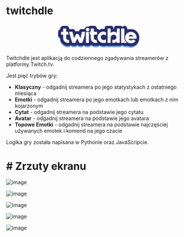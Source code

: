 # twitchdle 
<p align="center">
  <img src="/streamek/static/images/logo.png" width="240"/>
</p>


Twitchdle jest aplikacją do codziennego zgadywania streamerów z platformy Twitch.tv.

Jest pięć trybów gry:
- **Klasyczny** - odgadnij streamera po jego statystykach z ostatniego miesiąca
- **Emotki** - odgadnij streamera po jego emotkach lub emotkach z nim kojarzonym
- **Cytat** - odgadnij streamera na podstawie jego cytatu
- **Avatar** - odgadnij streamera na podstawie jego avatara 
- **Topowe Emotki** - odgadnij streamera na podstawie najczęściej używanych emotek i komend na jego czacie

Logika gry została napisana w Pythonie oraz JavaScripcie.

# # Zrzuty ekranu

![image](https://github.com/user-attachments/assets/98130580-28f8-402a-be6e-a9368f2dd3d3)

![image](https://github.com/user-attachments/assets/d184017f-6af6-44b0-ab0f-df270b25db7b)

![image](https://github.com/user-attachments/assets/caaaff17-9459-4254-9219-cbcf89214144)

![image](https://github.com/user-attachments/assets/2dd7e552-aea8-4578-a600-d1799d91357a)

![image](https://github.com/user-attachments/assets/01d84630-679c-4ef4-b36b-22ddcff9a02c)


